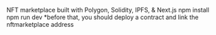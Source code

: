 NFT marketplace built with Polygon, Solidity, IPFS, & Next.js
npm install
npm run dev
*before that, you should deploy a contract and link the nftmarketplace address

